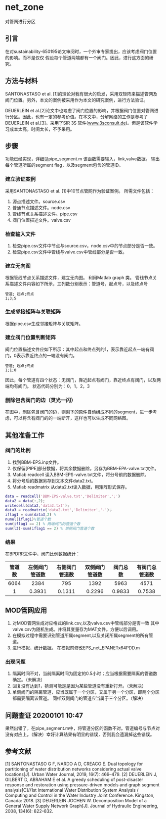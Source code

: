 # net_zone
 对管网进行分区

## 引言
在对sustainability-650195论文审阅时，一个外审专家提出，应该考虑阀门位置的影响。而不是仅仅
假设每个管道两端都有一个阀门。因此，进行这方面的研究。
## 方法与材料
SANTONASTASO et al. [1]的理论对我有很大的启发，采用双矩阵来描述管网及阀门位置。另外，本文的案例被采用作为本文的研究案例，进行方法验证。

DEUERLEIN et al.[2]论文中也考虑了阀门位置的影响，并根据阀门位置对管网进行分区。因此，也有一定的参考价值。在本文中，分解网络的工作是参考了DEUERLEIN et al.[3]。采用了SIR 3S 软件(www.3sconsult.de)。但是该软件学习成本太高，时间太长，不予采用。

## 步骤
功能已经实现，详细见pipe_segment.m
该函数需要输入，link,valve数据。
输出每个管道所属的segment flag，以及segment包含的管道ID。
### 建立验证案例
采用SANTONASTASO et al. [1]中10节点管网作为验证案例。
所需文件包括：
1. 源点描述文件。source.csv
2. 普通节点描述文件。node.csv
3. 管线节点关系描述文件。pipe.csv
4. 阀门位置描述文件。valve.csv
### 检查输入文件
1. 检查pipe.csv文件中节点与source.csv，node.csv中的节点部分是否一致。
2. 检查pipe.csv文件中管线与valve.csv中管线部分是否一致。
### 建立无向图

根据管线节点关系描述文件，建立无向图。
利用Matlab graph 类。
管线节点关系描述文件内容如下所示，三列数分别表示：管道号，起点号，以及终点号

```
管道; 起点;终点
1;3;5
```
### 生成邻接矩阵与关联矩阵

根据pipe.csv生成邻接矩阵与关联矩阵。
### 建立阀门位置判断矩阵

阀门位置描述文件应如下所示：其中起点和终点列的1，表示靠近起点一端有阀门，0表示靠近终点的一端没有阀门。

```
管道; 起点;终点
1;1;0
```

因此，每个管道有四个状态：无阀门，靠近起点有阀门，靠近终点有阀门，以及两端均有阀门。
状态代码分别为：0，1，2，3

### 删除包含阀门的边（灵光一闪）

在图中，删除包含阀门的边，则剩下的原件自动组成不同的segment，进一步考虑，可以将含有阀门的的一端断开，这样也可以生成不同网络图。

## 其他准备工作
### 阀门的比例
1. 找到BBM-EPS.inp文件。
2. 仅保留[PIPE]部分数据，将其余数据删除，另存为BBM-EPA-valve.txt文件。
3. Matlab readcell 读入BBM-EPS-valve.txt文件，将分号前的数据删除。
4. 将分号后的数据另存到文本文件data2.txt。
5. Matlab readmatrix 从data2.txt读入数据，用矩阵形式保存。
```Matlab
data = readcell('BBM-EPS-valve.txt','Delimiter',';')
data2 = data(:,2);
writecell(data2,'data2.txt');
data3 = readmatrix('data2.txt','Delimiter','-')；
iflag1 = sum(data3,2) %
numel(iflag1)%管道个数
sum(iflag1 == 2) % 两端阀门的管道个数
sum(l3)-sum(iflag1 == 2) % 单侧阀门管道个数
```

### 结果
在BPDRR文件中，阀门比例数据统计：

管道数| 左侧阀门管道数 | 右侧阀门管道数 | 双侧阀门管道数 |阀门总数 |有阀门总管道数
:-: | :-: | :-: | :-: | :-: |:-:
6064|2384 | 795| 1392 | 5963|4571
1   |0.3931|0.1311|0.2296|0.9833|0.7538

## MOD管网应用
1. 对MOD管网生成对应格式的link.csv,以及valve.csv中管线部分是否一致
其中valve.csv为随机生成。并将其变量存为MAT文件。方便以后调用。
2. 在模拟过程中需要识别管道所属segment,以及关闭所属segment的所有管道。
3. 进行模拟，统计数据。
在模拟前修改EPS_net_EPANETx64PDD.m
### 出现问题
1. 隔离时间不对，当前隔离时间为固定的0.5小时；应当根据需要隔离的管道数确定。（未解决）
2. 回复没有达到1，猜测可能是是因为某些管道没有重新打开。（未解决）
3. 单侧阀门的隔离管道，应当既属于一个分区，又属于另一个分区，即两个分区都需要隔离该管道。
同样双侧阀门的管道应当属于三个分区。（解决）

## 问题查证 20200101 10:47
果然出错了，在pipe_segment.m中，将管道分区的函数不对。管道编号与节点对没有对应上。（解决）幸好计算结果有明显的错误，否则我会遗漏掉这些错误。
## 参考文献
[1] SANTONASTASO G F, NARDO A D, CREACO E. Dual topology for partitioning of water distribution networks considering actual valve locations[J]. Urban Water Journal, 2019, 16(7): 469–479.
[2] DEUERLEIN J, GILBERT D, ABRAHAM E et al. A greedy scheduling of post-disaster response and restoration using pressure-driven models and graph segment analysis[C]//1st International Water Distribution System Analysis / Computing and Control in the Water Industry Joint Conference. Kingston, Canada: 2018.
[3] DEUERLEIN JOCHEN W. Decomposition Model of a General Water Supply Network Graph[J]. Journal of Hydraulic Engineering, 2008, 134(6): 822–832.
